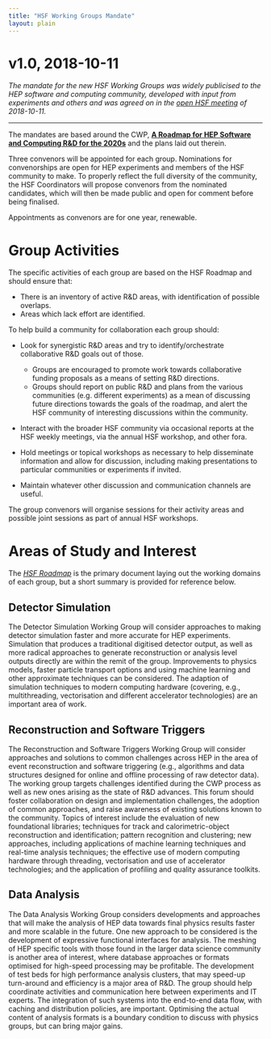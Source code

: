 ```yaml
---
title: "HSF Working Groups Mandate"
layout: plain
---
```


v1.0, 2018-10-11
================

*The mandate for the new HSF Working Groups was widely publicised to the
HEP software and computing
community, developed with input from experiments and others and was
agreed on in the
[open HSF meeting](/organization/2018/10/11/coordination.html) of 2018-10-11.*

----

The mandates are based around the CWP, [**A Roadmap for HEP Software and
Computing R&D for the 2020s**](https://arxiv.org/abs/1712.06982) and the
plans laid out therein.

Three convenors will be appointed for each group. Nominations for
convenorships are open for HEP experiments and members of the HSF
community to make. To properly reflect the full diversity of the
community, the HSF Coordinators will propose convenors from the
nominated candidates, which will then be made public and open for
comment before being finalised.

Appointments as convenors are for one year, renewable.

Group Activities
================

The specific activities of each group are based on the HSF Roadmap and
should ensure that:

-   There is an inventory of active R&D areas, with identification of
    possible overlaps.
-   Areas which lack effort are identified.

To help build a community for collaboration each group should:

-   Look for synergistic R&D areas and try to identify/orchestrate
    collaborative R&D goals out of those.
    -   Groups are encouraged to promote work towards collaborative
        funding proposals as a means of setting R&D directions.
    -   Groups should report on public R&D and plans from the various
        communities (e.g. different experiments) as a mean of
        discussing future directions towards the goals of the roadmap,
        and alert the HSF community of interesting discussions within
        the community.
-   Interact with the broader HSF community via occasional reports at
    the HSF weekly meetings, via the annual HSF workshop, and other
    fora.
-   Hold meetings or topical workshops as necessary to help disseminate
    information and allow for discussion, including making
    presentations to particular communities or experiments if invited.

-   Maintain whatever other discussion and communication channels are
    useful.

The group convenors will organise sessions for their activity areas and
possible joint sessions as part of annual HSF workshops.

Areas of Study and Interest
===========================

The [*HSF Roadmap*](https://arxiv.org/abs/1712.06982) is the primary
document laying out the working domains of each group, but a short
summary is provided for reference below.

Detector Simulation
-------------------

The Detector Simulation Working Group will consider approaches to making
detector simulation faster and more accurate for HEP experiments.
Simulation that produces a traditional digitised detector output, as
well as more radical approaches to generate reconstruction or analysis
level outputs directly are within the remit of the group. Improvements
to physics models, faster particle transport options and using machine
learning and other approximate techniques can be considered. The
adaption of simulation techniques to modern computing hardware
(covering, e.g., multithreading, vectorisation and different accelerator
technologies) are an important area of work.

Reconstruction and Software Triggers
------------------------------------

The Reconstruction and Software Triggers Working Group will consider
approaches and solutions to common challenges across HEP in the area of
event reconstruction and software triggering (e.g., algorithms and data
structures designed for online and offline processing of raw detector
data). The working group targets challenges identified during the CWP
process as well as new ones arising as the state of R&D advances. This
forum should foster collaboration on design and implementation
challenges, the adoption of common approaches, and raise awareness of
existing solutions known to the community. Topics of interest include
the evaluation of new foundational libraries; techniques for track and
calorimetric-object reconstruction and identification; pattern
recognition and clustering; new approaches, including applications of
machine learning techniques and real-time analysis techniques; the
effective use of modern computing hardware through threading,
vectorisation and use of accelerator technologies; and the application
of profiling and quality assurance toolkits.

Data Analysis
-------------

The Data Analysis Working Group considers developments and approaches
that will make the analysis of HEP data towards final physics results
faster and more scalable in the future. One new approach to be
considered is the development of expressive functional interfaces for
analysis. The meshing of HEP specific tools with those found in the
larger data science community is another area of interest, where
database approaches or formats optimised for high-speed processing may
be profitable. The development of test beds for high performance
analysis clusters, that may speed-up turn-around and efficiency is a
major area of R&D. The group should help coordinate activities and
communication here between experiments and IT experts. The integration
of such systems into the end-to-end data flow, with caching and
distribution policies, are important. Optimising the actual content of
analysis formats is a boundary condition to discuss with physics groups,
but can bring major gains.
